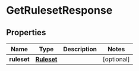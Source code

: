 

# GetRulesetResponse


## Properties

| Name | Type | Description | Notes |
|------------ | ------------- | ------------- | -------------|
|**ruleset** | [**Ruleset**](Ruleset.md) |  |  [optional] |



